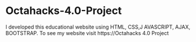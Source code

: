 # Octahacks-4.0-Project
I developed this educational website using HTML, CSS,J AVASCRIPT, AJAX, BOOTSTRAP. To see my website visit https://Octahacks 4.0 Project
